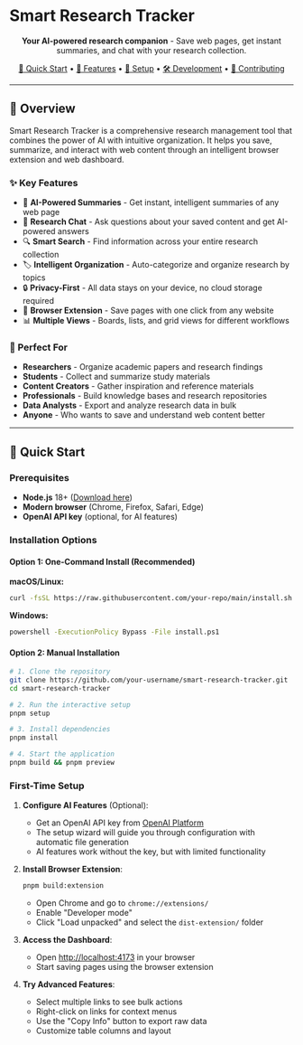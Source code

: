 # Smart Research Tracker

<div align="center">

**Your AI-powered research companion** - Save web pages, get instant summaries, and chat with your research collection.

[🚀 Quick Start](#-quick-start) • [📖 Features](#-features) • [🔧 Setup](#-setup) • [🛠️ Development](#️-development) • [🤝 Contributing](#-contributing)

</div>

---

## 📖 Overview

Smart Research Tracker is a comprehensive research management tool that combines the power of AI with intuitive organization. It helps you save, summarize, and interact with web content through an intelligent browser extension and web dashboard.

### ✨ Key Features

- 🧠 **AI-Powered Summaries** - Get instant, intelligent summaries of any web page
- 💬 **Research Chat** - Ask questions about your saved content and get AI-powered answers
- 🔍 **Smart Search** - Find information across your entire research collection
- 🏷️ **Intelligent Organization** - Auto-categorize and organize research by topics
- 🔒 **Privacy-First** - All data stays on your device, no cloud storage required
- 🎯 **Browser Extension** - Save pages with one click from any website
- 📊 **Multiple Views** - Boards, lists, and grid views for different workflows

### 🎯 Perfect For

- **Researchers** - Organize academic papers and research findings
- **Students** - Collect and summarize study materials
- **Content Creators** - Gather inspiration and reference materials
- **Professionals** - Build knowledge bases and research repositories
- **Data Analysts** - Export and analyze research data in bulk
- **Anyone** - Who wants to save and understand web content better

---

## 🚀 Quick Start

### Prerequisites

- **Node.js** 18+ ([Download here](https://nodejs.org/))
- **Modern browser** (Chrome, Firefox, Safari, Edge)
- **OpenAI API key** (optional, for AI features)

### Installation Options

#### Option 1: One-Command Install (Recommended)

**macOS/Linux:**
```bash
curl -fsSL https://raw.githubusercontent.com/your-repo/main/install.sh | bash
```

**Windows:**
```cmd
powershell -ExecutionPolicy Bypass -File install.ps1
```

#### Option 2: Manual Installation

```bash
# 1. Clone the repository
git clone https://github.com/your-username/smart-research-tracker.git
cd smart-research-tracker

# 2. Run the interactive setup
pnpm setup

# 3. Install dependencies
pnpm install

# 4. Start the application
pnpm build && pnpm preview
```

### First-Time Setup

1. **Configure AI Features** (Optional):
   - Get an OpenAI API key from [OpenAI Platform](https://platform.openai.com/api-keys)
   - The setup wizard will guide you through configuration with automatic file generation
   - AI features work without the key, but with limited functionality

2. **Install Browser Extension**:
   ```bash
   pnpm build:extension
   ```
   - Open Chrome and go to `chrome://extensions/`
   - Enable "Developer mode"
   - Click "Load unpacked" and select the `dist-extension/` folder

3. **Access the Dashboard**:
   - Open [http://localhost:4173](http://localhost:4173) in your browser
   - Start saving pages using the browser extension

4. **Try Advanced Features**:
   - Select multiple links to see bulk actions
   - Right-click on links for context menus
   - Use the "Copy Info" button to export raw data
   - Customize table columns and layout
